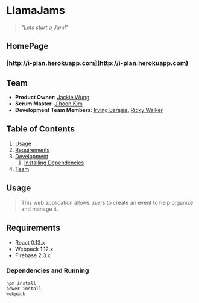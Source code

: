 # LlamaJams
> *"Lets start a Jam!"*

## HomePage
### [http://i-plan.herokuapp.com](http://i-plan.herokuapp.com)

## Team

  - __Product Owner__: [Jackie Wung](https://github.com/jackiewung)
  - __Scrum Master__: [Jihoon Kim](https://github.com/jhk2020)
  - __Development Team Members__: [Irving Barajas](https://github.com/irvingaxelb), [Ricky Walker](https://github.com/unconfined)

## Table of Contents

1. [Usage](#usage)
1. [Requirements](#requirements)
1. [Development](#development)
    1. [Installing Dependencies](#installing-dependencies)
1. [Team](#team)

## Usage

> This web application allows users to create an event to help organize and manage it.

## Requirements

- React 0.13.x
- Webpack 1.12.x
- Firebase 2.3.x

### Dependencies and Running

```
npm install
bower install
webpack
```

